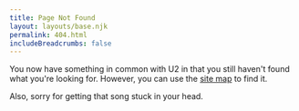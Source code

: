 ```yaml
---
title: Page Not Found
layout: layouts/base.njk
permalink: 404.html
includeBreadcrumbs: false
---
```

You now have something in common with U2 in that you still haven't found what you're looking for. However, you can use the [site map](/sitemap) to find it.

Also, sorry for getting that song stuck in your head.